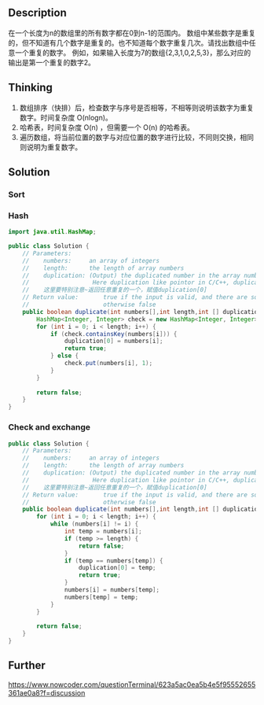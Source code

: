  ## Description

在一个长度为n的数组里的所有数字都在0到n-1的范围内。 数组中某些数字是重复的，但不知道有几个数字是重复的。也不知道每个数字重复几次。请找出数组中任意一个重复的数字。 例如，如果输入长度为7的数组{2,3,1,0,2,5,3}，那么对应的输出是第一个重复的数字2。



## Thinking

1. 数组排序（快排）后，检查数字与序号是否相等，不相等则说明该数字为重复数字。时间复杂度 O(nlogn)。
2. 哈希表，时间复杂度 O(n) ，但需要一个 O(n) 的哈希表。
3. 遍历数组，将当前位置的数字与对应位置的数字进行比较，不同则交换，相同则说明为重复数字。



## Solution

### Sort

### Hash

~~~java
import java.util.HashMap;

public class Solution {
    // Parameters:
    //    numbers:     an array of integers
    //    length:      the length of array numbers
    //    duplication: (Output) the duplicated number in the array number,length of duplication array is 1,so using duplication[0] = ? in implementation;
    //                  Here duplication like pointor in C/C++, duplication[0] equal *duplication in C/C++
    //    这里要特别注意~返回任意重复的一个，赋值duplication[0]
    // Return value:       true if the input is valid, and there are some duplications in the array number
    //                     otherwise false
    public boolean duplicate(int numbers[],int length,int [] duplication) {
        HashMap<Integer, Integer> check = new HashMap<Integer, Integer>();
        for (int i = 0; i < length; i++) {
            if (check.containsKey(numbers[i])) {
                duplication[0] = numbers[i];
                return true;
            } else {
                check.put(numbers[i], 1);
            }
        }
        
        return false;
    }
}
~~~



### Check and exchange

~~~java
public class Solution {
    // Parameters:
    //    numbers:     an array of integers
    //    length:      the length of array numbers
    //    duplication: (Output) the duplicated number in the array number,length of duplication array is 1,so using duplication[0] = ? in implementation;
    //                  Here duplication like pointor in C/C++, duplication[0] equal *duplication in C/C++
    //    这里要特别注意~返回任意重复的一个，赋值duplication[0]
    // Return value:       true if the input is valid, and there are some duplications in the array number
    //                     otherwise false
    public boolean duplicate(int numbers[],int length,int [] duplication) {
        for (int i = 0; i < length; i++) {
            while (numbers[i] != i) {
                int temp = numbers[i];
                if (temp >= length) {
                    return false;
                }
                if (temp == numbers[temp]) {
                    duplication[0] = temp;
                    return true;
                }
                numbers[i] = numbers[temp];
                numbers[temp] = temp;
            }
        }
        
        return false;
    }
}
~~~



## 

## Further

https://www.nowcoder.com/questionTerminal/623a5ac0ea5b4e5f95552655361ae0a8?f=discussion